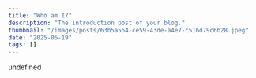 ```yaml
---
title: "Who am I?"
description: "The introduction post of your blog."
thumbnail: "/images/posts/63b5a564-ce59-43de-a4e7-c516d79c6b28.jpeg"
date: "2025-06-19"
tags: []
---
```

undefined